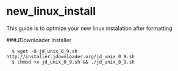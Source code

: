 # new_linux_install
This guide is to optmize your new linux instalation after formatting



###JDownloader Installer
```
  $ wget -O jd_unix_0_9.sh http://installer.jdownloader.org/jd_unix_0_9.sh
  $ chmod +x jd_unix_0_9.sh && ./jd_unix_0_9.sh
```
